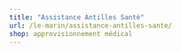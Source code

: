 ```yaml
---
title: "Assistance Antilles Santé"
url: /le-marin/assistance-antilles-sante/
shop: approvisionnement médical
---
```

